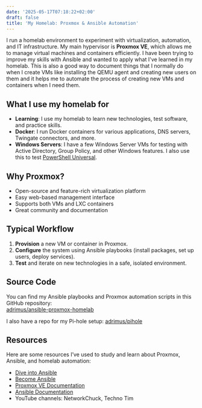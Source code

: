 ```yaml
---
date: '2025-05-17T07:18:22+02:00'
draft: false
title: 'My Homelab: Proxmox & Ansible Automation'
---
```


I run a homelab environment to experiment with virtualization, automation, and IT infrastructure. My main hypervisor is **Proxmox VE**, which allows me to manage virtual machines and containers efficiently. I have been trying to improve my skills with Ansible and wanted to apply what I've learned in my homelab. This is also a good way to document things that I normally do when I create VMs like installing the QEMU agent and creating new users on them and it helps me to automate the process of creating new VMs and containers when I need them.

## What I use my homelab for

- **Learning**: I use my homelab to learn new technologies, test software, and practice skills.
- **Docker**: I run Docker containers for various applications, DNS servers, Twingate connectors, and more.
- **Windows Servers**: I have a few Windows Server VMs for testing with Active Directory, Group Policy, and other Windows features. I also use this to test [PowerShell Universal](https://powershelluniversal.com).

## Why Proxmox?

- Open-source and feature-rich virtualization platform
- Easy web-based management interface
- Supports both VMs and LXC containers
- Great community and documentation

## Typical Workflow

1. **Provision** a new VM or container in Proxmox.
2. **Configure** the system using Ansible playbooks (install packages, set up users, deploy services).
3. **Test** and iterate on new technologies in a safe, isolated environment.

## Source Code

You can find my Ansible playbooks and Proxmox automation scripts in this GitHub repository:  
[adrimus/ansible-proxmox-homelab](https://github.com/adrimus/ansible-proxmox-homelab)

I also have a repo for my Pi-hole setup:
[adrimus/pihole](https://github.com/adrimus/pihole)

## Resources

Here are some resources I’ve used to study and learn about Proxmox, Ansible, and homelab automation:

- [Dive into Ansible](https://www.udemy.com/course/diveintoansible/)
- [Become Ansible ](https://joshduffney.gumroad.com/l/become-ansible)
- [Proxmox VE Documentation](https://pve.proxmox.com/wiki/Main_Page)
- [Ansible Documentation](https://docs.ansible.com/)
- YouTube channels: NetworkChuck, Techno Tim


